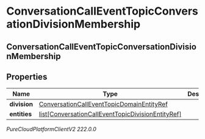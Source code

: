 # ConversationCallEventTopicConversationDivisionMembership

## ConversationCallEventTopicConversationDivisionMembership

## Properties

|Name | Type | Description | Notes|
|------------ | ------------- | ------------- | -------------|
| **division** | [ConversationCallEventTopicDomainEntityRef](ConversationCallEventTopicDomainEntityRef) |  | [optional] |
| **entities** | [list[ConversationCallEventTopicDivisionEntityRef]](ConversationCallEventTopicDivisionEntityRef) |  | [optional] |



_PureCloudPlatformClientV2 222.0.0_
